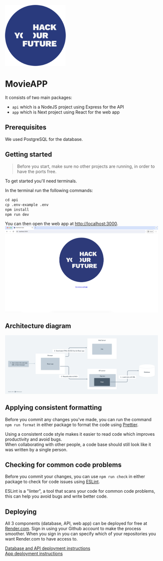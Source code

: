 <img src="./images/hyf.svg" alt="image" width="200px" height="200px">

# MovieAPP


It consists of two main packages:

- `api` which is a NodeJS project using Express for the API
- `app` which is Next project using React for the web app


## Prerequisites

We used PostgreSQL for the database.

## Getting started

> Before you start, make sure no other projects are running, in order to have the ports free.

To get started you'll need terminals.

In the  terminal run the following commands:

```
cd api
cp .env-example .env
npm install
npm run dev
```



You can then open the web app at [http://localhost:3000](http://localhost:3000).
![Testing the app with a browser](./images/app_test.png)


 






                                    
   


          

     
   




## Architecture diagram

![Architecture](./images/architecture.png)

## Applying consistent formatting

Before you commit any changes you've made, you can run the command `npm run format` in either package to format the code using [Prettier](https://prettier.io/).

Using a consistent code style makes it easier to read code which improves productivity and avoid bugs.  
When collaborating with other people, a code base should still look like it was written by a single person.

## Checking for common code problems

Before you commit your changes, you can use `npm run check` in either package to check for code issues using [ESLint](https://eslint.org/).

ESLint is a "linter", a tool that scans your code for common code problems, this can help you avoid bugs and write better code.

## Deploying

All 3 components (database, API, web app) can be deployed for free at [Render.com](https://render.com).
Sign in using your Github account to make the process smoother.
When you sign in you can specify which of your repositories you want Render.com to have access to.

[Database and API deployment instructions](./api/README.md#deploying)  
[App deployment instructions](./app/README.md#deploying-a-static-web-app)
